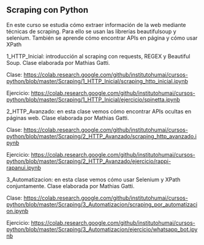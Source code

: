 ## Scraping con Python

En este curso se estudia cómo extraer información de la web mediante técnicas de scraping. Para ello se usan
las librerías beautifulsoup y selenium. También se aprende cómo encontrar APIs en página y cómo usar XPath 


1_HTTP_Inicial: introducción al scraping con requests, REGEX y Beautiful Soup. Clase elaborada por Mathias Gatti.

Clase: https://colab.research.google.com/github/institutohumai/cursos-python/blob/master/Scraping/1_HTTP_Inicial/scraping_http_inicial.ipynb

Ejercicio: https://colab.research.google.com/github/institutohumai/cursos-python/blob/master/Scraping/1_HTTP_Inicial/ejercicio/spinetta.ipynb

2_HTTP_Avanzado: en esta clase vemos cómo encontrar APIs ocultas en páginas web. Clase elaborada por Mathias Gatti.

Clase: https://colab.research.google.com/github/institutohumai/cursos-python/blob/master/Scraping/2_HTTP_Avanzado/scraping_http_avanzado.ipynb

Ejercicio: https://colab.research.google.com/github/institutohumai/cursos-python/blob/master/Scraping/2_HTTP_Avanzado/ejercicio/rappi-rapanui.ipynb

3_Automatizacion: en esta clase vemos cómo usar Selenium y XPath conjuntamente. Clase elaborada por Mathias Gatti.

Clase: https://colab.research.google.com/github/institutohumai/cursos-python/blob/master/Scraping/3_Automatizacion/scraping_por_automatizacion.ipynb

Ejercicio: https://colab.research.google.com/github/institutohumai/cursos-python/blob/master/Scraping/3_Automatizacion/ejercicio/whatsapp_bot.ipynb
